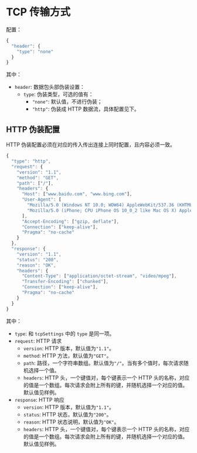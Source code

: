 # TCP 传输方式

配置：

```javascript
{
  "header": {
    "type": "none"
  }
}
```

其中：

* `header`: 数据包头部伪装设置：
  * `type`: 伪装类型，可选的值有：
    * `"none"`: 默认值，不进行伪装；
    * `"http"`: 伪装成 HTTP 数据流，具体配置见下。

## HTTP 伪装配置

HTTP 伪装配置必须在对应的传入传出连接上同时配置，且内容必须一致。

```javascript
{
  "type": "http",
  "request": {
    "version": "1.1",
    "method": "GET",
    "path": ["/"],
    "headers": {
      "Host": ["www.baidu.com", "www.bing.com"],
      "User-Agent": [
        "Mozilla/5.0 (Windows NT 10.0; WOW64) AppleWebKit/537.36 (KHTML, like Gecko) Chrome/53.0.2785.143 Safari/537.36",
        "Mozilla/5.0 (iPhone; CPU iPhone OS 10_0_2 like Mac OS X) AppleWebKit/601.1 (KHTML, like Gecko) CriOS/53.0.2785.109 Mobile/14A456 Safari/601.1.46"
      ],
      "Accept-Encoding": ["gzip, deflate"],
      "Connection": ["keep-alive"],
      "Pragma": "no-cache"
    }
  },
  "response": {
    "version": "1.1",
    "status": "200",
    "reason": "OK",
    "headers": {
      "Content-Type": ["application/octet-stream", "video/mpeg"],
      "Transfer-Encoding": ["chunked"],
      "Connection": ["keep-alive"],
      "Pragma": "no-cache"
    }
  }
}
```

其中：

* `type`: 和 `tcpSettings` 中的 `type` 是同一项。
* `request`: HTTP 请求
  * `version`: HTTP 版本，默认值为`"1.1"`。
  * `method`: HTTP 方法，默认值为`"GET"`。
  * `path`: 路径，一个字符串数组。默认值为`"/"`。当有多个值时，每次请求随机选择一个值。
  * `headers`: HTTP 头，一个键值对，每个键表示一个 HTTP 头的名称，对应的值是一个数组。每次请求会附上所有的键，并随机选择一个对应的值。默认值见样例。
* `response`: HTTP 响应
  * `version`: HTTP 版本，默认值为`"1.1"`。
  * `status`: HTTP 状态，默认值为`"200"`。
  * `reason`: HTTP 状态说明，默认值为`"OK"`。
  * `headers`: HTTP 头，一个键值对，每个键表示一个 HTTP 头的名称，对应的值是一个数组。每次请求会附上所有的键，并随机选择一个对应的值。默认值见样例。
